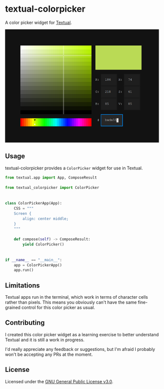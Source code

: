 # textual-colorpicker

A color picker widget for [Textual](https://github.com/Textualize/textual).

![screenshot](https://raw.githubusercontent.com/TomJGooding/textual-colorpicker/main/assets/screenshot.png)

## Usage

textual-colorpicker provides a `ColorPicker` widget for use in Textual.

```python
from textual.app import App, ComposeResult

from textual_colorpicker import ColorPicker


class ColorPickerApp(App):
    CSS = """
    Screen {
        align: center middle;
    }
    """

    def compose(self) -> ComposeResult:
        yield ColorPicker()


if __name__ == "__main__":
    app = ColorPickerApp()
    app.run()
```

## Limitations

Textual apps run in the terminal, which work in terms of character cells rather
than pixels. This means you obviously can't have the same fine-grained control
for this color picker as usual.

## Contributing

I created this color picker widget as a learning exercise to better understand
Textual and it is still a work in progress.

I'd really appreciate any feedback or suggestions, but I'm afraid I probably
won't be accepting any PRs at the moment.

## License

Licensed under the [GNU General Public License v3.0](LICENSE).
